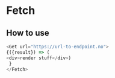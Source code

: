 # Fetch

## How to use
```javascript
<Get url="https://url-to-endpoint.no">
{({result}) => (
<div>render stuff</div>)
 }
</Fetch>
```

